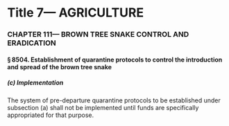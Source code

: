
# Title 7— AGRICULTURE
### CHAPTER 111— BROWN TREE SNAKE CONTROL AND ERADICATION
#### § 8504. Establishment of quarantine protocols to control the introduction and spread of the brown tree snake
##### (c) Implementation

The system of pre-departure quarantine protocols to be established under subsection (a) shall not be implemented until funds are specifically appropriated for that purpose.
